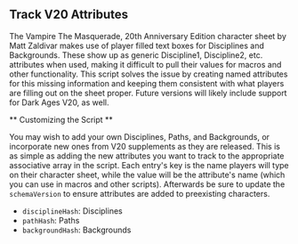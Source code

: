## Track V20 Attributes

The Vampire The Masquerade, 20th Anniversary Edition character sheet by Matt Zaldivar makes use of player filled text boxes for Disciplines and Backgrounds. These show up as generic Discipline1, Discipline2, etc. attributes when used, making it difficult to pull their values for macros and other functionality. This script solves the issue by creating named attributes for this missing information and keeping them consistent with what players are filling out on the sheet proper. Future versions will likely include support for Dark Ages V20, as well.

** Customizing the Script **

You may wish to add your own Disciplines, Paths, and Backgrounds, or incorporate new ones from V20 supplements as they are released. This is as simple as adding the new attributes you want to track to the appropriate associative array in the script. Each entry's key is the name players will type on their character sheet, while the value will be the attribute's name (which you can use in macros and other scripts). Afterwards be sure to update the `schemaVersion` to ensure attributes are added to preexisting characters.

* `disciplineHash`: Disciplines
* `pathHash`: Paths
* `backgroundHash`: Backgrounds